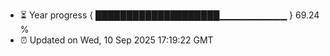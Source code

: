 - ⏳ Year progress { ████████████████████▁▁▁▁▁▁▁▁▁▁ } 69.24 %
- ⏰ Updated on Wed, 10 Sep 2025 17:19:22 GMT


